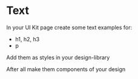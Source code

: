 # Text

In your UI Kit page create some text examples for:

- h1, h2, h3
- p

Add them as styles in your design-library

After all make them components of your design